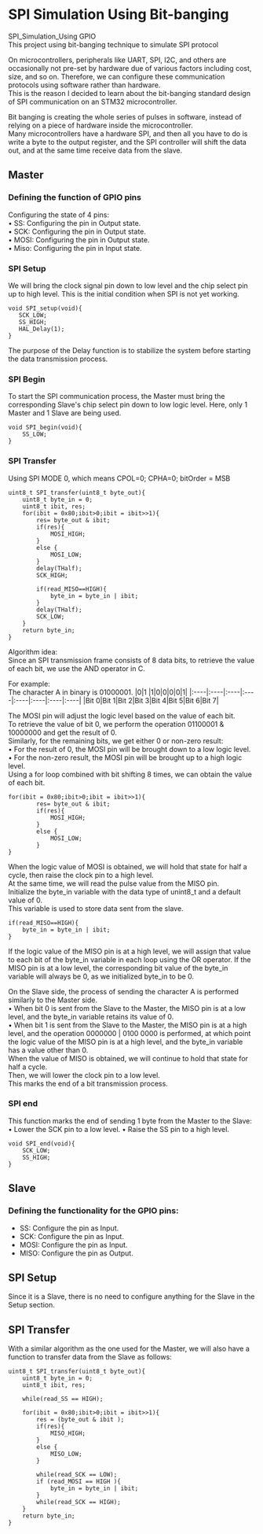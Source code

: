 # SPI Simulation Using Bit-banging
SPI_Simulation_Using GPIO<br>
This project using bit-banging technique to simulate SPI protocol<br>

On microcontrollers, peripherals like UART, SPI, I2C, and others are occasionally not pre-set by hardware due of various factors including cost, size, and so on. Therefore, we can configure these communication protocols using software rather than hardware.<br>
This is the reason I decided to learn about the bit-banging standard design of SPI communication on an STM32 microcontroller.<br>

Bit banging is creating the whole series of pulses in software, instead of relying on a piece of hardware inside the microcontroller.<br>
Many microcontrollers have a hardware SPI, and then all you have to do is write a byte to the output register, and the SPI controller will shift the data out, and at the same time receive data from the slave.<br>


## Master
### Defining the function of GPIO pins
Configuring the state of 4 pins:<br>
• SS: Configuring the pin in Output state.<br>
• SCK: Configuring the pin in Output state.<br>
• MOSI: Configuring the pin in Output state.<br>
• Miso: Configuring the pin in Input state.<br>
### SPI Setup
We will bring the clock signal pin down to low level and the chip select pin up to high level. This is the initial condition when SPI is not yet working.
 ```
void SPI_setup(void){
	SCK_LOW;
	SS_HIGH;
	HAL_Delay(1);
}
```
The purpose of the Delay function is to stabilize the system before starting the data transmission process.
### SPI Begin
To start the SPI communication process, the Master must bring the corresponding Slave's chip select pin down to low logic level. 
Here, only 1 Master and 1 Slave are being used.
```
void SPI_begin(void){
	SS_LOW;
}
```
### SPI Transfer
Using SPI MODE 0, which means CPOL=0; CPHA=0; bitOrder = MSB
```
uint8_t SPI_transfer(uint8_t byte_out){
	uint8_t byte_in = 0;
	uint8_t ibit, res;
	for(ibit = 0x80;ibit>0;ibit = ibit>>1){
		res= byte_out & ibit;
		if(res){
			MOSI_HIGH;
		}
		else {
			MOSI_LOW;
		}
		delay(THalf);
		SCK_HIGH;

		if(read_MISO==HIGH){
			byte_in = byte_in | ibit;
		}
		delay(THalf);
		SCK_LOW;
	}
	return byte_in;
}
```
Algorithm idea:<br>
Since an SPI transmission frame consists of 8 data bits, to retrieve the value of each bit, we use the AND operator in C.

For example:<br>
The character A in binary is 01000001.
|0|1 |1|0|0|0|0|1|
|:----|:----|:----|:----|:----|:----|:----|:----|
|Bit 0|Bit 1|Bit 2|Bit 3|Bit 4|Bit 5|Bit 6|Bit 7|

The MOSI pin will adjust the logic level based on the value of each bit.<br>
To retrieve the value of bit 0, we perform the operation 01100001 & 10000000 and get the result of 0.<br>
Similarly, for the remaining bits, we get either 0 or non-zero result:<br> 
• For the result of 0, the MOSI pin will be brought down to a low logic level.<br>
• For the non-zero result, the MOSI pin will be brought up to a high logic level.<br>
Using a for loop combined with bit shifting 8 times, we can obtain the value of each bit.<br>
```
for(ibit = 0x80;ibit>0;ibit = ibit>>1){
		res= byte_out & ibit;
		if(res){
			MOSI_HIGH;
		}
		else {
			MOSI_LOW;
		}
}
```
When the logic value of MOSI is obtained, we will hold that state for half a cycle, then raise the clock pin to a high level.<br>
At the same time, we will read the pulse value from the MISO pin.<br>
Initialize the byte_in variable with the data type of unint8_t and a default value of 0.<br>
This variable is used to store data sent from the slave.<br>
```
if(read_MISO==HIGH){
    byte_in = byte_in | ibit;
}
```
If the logic value of the MISO pin is at a high level, we will assign that value to each bit of the byte_in variable in each loop using the OR operator. 
If the MISO pin is at a low level, the corresponding bit value of the byte_in variable will always be 0, as we initialized byte_in to be 0.

On the Slave side, the process of sending the character A is performed similarly to the Master side.<br>
• When bit 0 is sent from the Slave to the Master, the MISO pin is at a low level, and the byte_in variable retains its value of 0.<br>
• When bit 1 is sent from the Slave to the Master, the MISO pin is at a high level, and the operation 0000000 | 0100 0000 is performed, at which point the logic value of the MISO pin is at a high level, and the byte_in variable has a value other than 0.<br>
When the value of MISO is obtained, we will continue to hold that state for half a cycle.<br>
Then, we will lower the clock pin to a low level.<br>
This marks the end of a bit transmission process.<br>

### SPI end
This function marks the end of sending 1 byte from the Master to the Slave:
• Lower the SCK pin to a low level.
• Raise the SS pin to a high level.
```
void SPI_end(void){
	SCK_LOW;
	SS_HIGH;
}
```
## Slave
### Defining the functionality for the GPIO pins:
- SS: Configure the pin as Input.
- SCK: Configure the pin as Input.
- MOSI: Configure the pin as Input.
- MISO: Configure the pin as Output.
## SPI Setup
Since it is a Slave, there is no need to configure anything for the Slave in the Setup section.
## SPI Transfer
With a similar algorithm as the one used for the Master, we will also have a function to transfer data from the Slave as follows:
```
uint8_t SPI_transfer(uint8_t byte_out){
	uint8_t byte_in = 0;
	uint8_t ibit, res;

	while(read_SS == HIGH);

	for(ibit = 0x80;ibit>0;ibit = ibit>>1){
		res = (byte_out & ibit );
		if(res){
			MISO_HIGH;
		}
		else {
			MISO_LOW;
		}

		while(read_SCK == LOW);
		if (read_MOSI == HIGH ){
			byte_in = byte_in | ibit;
		}
		while(read_SCK == HIGH);
	}
	return byte_in;
}
```